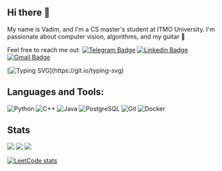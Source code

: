 ## Hi there 👋

My name is Vadim, and I'm a CS master's student at ITMO University.
I'm passionate about computer vision, algorithms, and my guitar :guitar:

Feel free to reach me out:
[![Telegram Badge](https://img.shields.io/badge/-Telegram-0088cc?style=flat-square&logo=Telegram&logoColor=white)](https://t.me/vadimshabashov)
[![Linkedin Badge](https://img.shields.io/badge/-LinkedIn-blue?style=flat-square&logo=Linkedin&logoColor=white)](https://www.linkedin.com/in/vadim-shabashov/)
[![Gmail Badge](https://img.shields.io/badge/-Email-c14438?style=flat-square&logo=Gmail&logoColor=white)](mailto:vadim.art.shabashov@gmail.com)


[![Typing SVG](https://readme-typing-svg.herokuapp.com?color=%2336BCF7&lines=Hi+there,+I+am+Vadim!)](https://git.io/typing-svg)



## Languages and Tools:


![Python](https://img.shields.io/badge/python-3670A0?style=for-the-badge&logo=python&logoColor=ffdd54)
![C++](https://img.shields.io/badge/C%2B%2B-00599C?style=for-the-badge&logo=c%2B%2B&logoColor=white)
![Java](https://img.shields.io/badge/Java-ED8B00?style=for-the-badge&logo=openjdk&logoColor=white)
![PostgreSQL](https://img.shields.io/badge/PostgreSQL-316192?style=for-the-badge&logo=postgresql&logoColor=white)
![Git](https://img.shields.io/badge/git-%23F05033.svg?style=for-the-badge&logo=git&logoColor=white)
![Docker](https://img.shields.io/badge/docker-%230db7ed.svg?style=for-the-badge&logo=docker&logoColor=white)

## Stats



![](https://github-profile-summary-cards.vercel.app/api/cards/profile-details?username=VadimShabashov&theme=solarized_dark)
![](https://github-profile-summary-cards.vercel.app/api/cards/stats?username=VadimShabashov&theme=solarized_dark) ![](https://github-profile-summary-cards.vercel.app/api/cards/most-commit-language?username=VadimShabashov&theme=solarized_dark)

[![LeetCode stats](https://leetcode-stats-six.vercel.app/api?username=nasekomysh&theme=dark)](https://leetcode.com/nasekomysh/)


<!--
**VadimShabashov/VadimShabashov** is a ✨ _special_ ✨ repository because its `README.md` (this file) appears on your GitHub profile.

Here are some ideas to get you started:

- 🔭 I’m currently working on ...
- 🌱 I’m currently learning ...
- 👯 I’m looking to collaborate on ...
- 🤔 I’m looking for help with ...
- 💬 Ask me about ...
- 📫 How to reach me: ...
- 😄 Pronouns: ...
- ⚡ Fun fact: ...
-->
